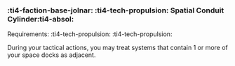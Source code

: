 ### :ti4-faction-base-jolnar: :ti4-tech-propulsion: **Spatial Conduit Cylinder**:ti4-absol:

Requirements: :ti4-tech-propulsion: :ti4-tech-propulsion:

During your tactical actions, you may treat systems that contain 1 or more of your space docks as adjacent.
